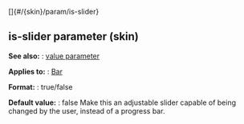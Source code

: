 []{#/{skin}/param/is-slider}
  ## is-slider parameter (skin)
  **See also:**
  :   [value parameter](ref/%7Bskin%7D/param/value)
  <!-- -->
  **Applies to:**
  :   [Bar](ref/%7Bskin%7D/control/bar)
  <!-- -->
  **Format:**
  :   true/false
  <!-- -->
  **Default value:**
  :   false
  Make this an adjustable slider capable of being changed by the user,
  instead of a progress bar.